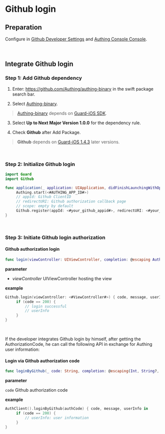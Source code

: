 # Github login

<LastUpdated/>

## Preparation

Configure in [Github Developer Settings](https://github.com/settings/developers) and [Authing Console Console](https://authing.cn/).

<br>

## Integrate Github login

### Step 1: Add Github dependency

1. Enter: https://github.com/Authing/authing-binary in the swift package search bar.

2. Select [Authing-binary](https://github.com/Authing/authing-binary).
> [Authing-binary](https://github.com/Authing/authing-binary) depends on [Guard-iOS SDK](https://github.com/Authing/guard-ios).

3. Select **Up to Next Major Version 1.0.0** for the dependency rule.

4. Check **Github** after Add Package.

> **Github** depends on [Guard-iOS 1.4.3](https://github.com/Authing/guard-ios) later versions.

<br>

### Step 2: Initialize Github login
```swift
import Guard
import Github

func application(_ application: UIApplication, didFinishLaunchingWithOptions launchOptions: [UIApplication.LaunchOptionsKey: Any]?) -> Bool {
     Authing.start(<#AUTHING_APP_ID#>)
     // appId: Github ClientID
     // redirectURI: Github authorization callback page
     // scope: empty by default
     Github.register(appId: <#your_github_appid#>, redirectURI: <#your_github_redirecturi#>, <#your_github_scope#>)
}
  ```
<br>

### Step 3: Initiate Github login authorization
#### Github authorization login

```swift
func login(viewController: UIViewController, completion: @escaping Authing.AuthCompletion) -> Void
```

**parameter**

* *viewController* UIViewController hosting the view
  
**example**

```swift
Github.login(viewController: <#ViewController#>) { code, message, userInfo in
     if (code == 200) {
         // login successful
         // userInfo
     }
}
```

<br>

If the developer integrates Github login by himself, after getting the AuthorizationCode, he can call the following API in exchange for Authing user information:

#### Login via Github authorization code

```swift
func loginByGithub(_ code: String, completion: @escaping(Int, String?, UserInfo?) -> Void)
```

**parameter**

`code` Github authorization code

**example**

```swift
AuthClient().loginByGithub(authCode) { code, message, userInfo in
     if (code == 200) {
         // userInfo: user information
     }
}
```